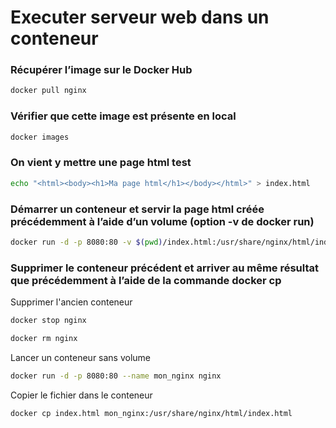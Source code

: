 # Executer serveur web dans un conteneur 

### Récupérer l’image sur le Docker Hub
```bash
docker pull nginx
```

### Vérifier que cette image est présente en local
```bash
docker images
```

### On vient y mettre une page html test
```bash
echo "<html><body><h1>Ma page html</h1></body></html>" > index.html
```

### Démarrer un conteneur et servir la page html créée précédemment à l’aide d’un volume (option -v de docker run)
```bash
docker run -d -p 8080:80 -v $(pwd)/index.html:/usr/share/nginx/html/index.html nginx
```

### Supprimer le conteneur précédent et arriver au même résultat que précédemment à l’aide de la commande docker cp
Supprimer l'ancien conteneur 
```bash
docker stop nginx
```

```bash
docker rm nginx
```
Lancer un conteneur sans volume
```bash
docker run -d -p 8080:80 --name mon_nginx nginx
```
Copier le fichier dans le conteneur
```bash 
docker cp index.html mon_nginx:/usr/share/nginx/html/index.html
```
